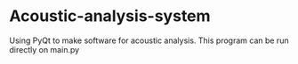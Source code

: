 # Acoustic-analysis-system
Using PyQt to make software for acoustic analysis. This program can be run directly on main.py
